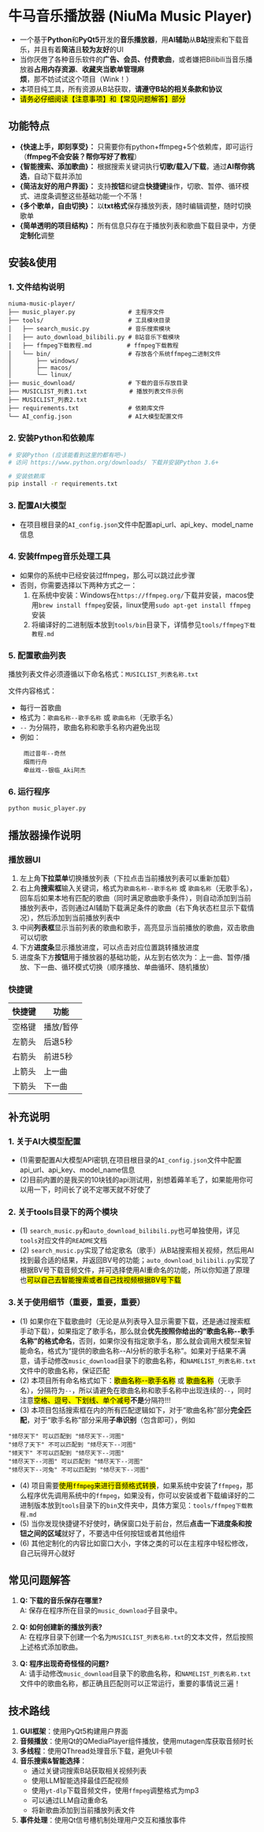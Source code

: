 # 牛马音乐播放器 (NiuMa Music Player)

- 一个基于**Python**和**PyQt5**开发的**音乐播放器**，用**AI辅助**从**B站**搜索和下载音乐，并且有着**简洁**且**较为友好**的UI
- 当你厌倦了各种音乐软件的**广告、会员、付费歌曲**，或者嫌把Bilibili当音乐播放器**占用内存资源**、**收藏夹当歌单管理麻烦**，那不妨试试这个项目（Wink！）
- 本项目纯工具，所有资源从B站获取，**请遵守B站的相关条款和协议**
- <mark>请务必仔细阅读【注意事项】和【常见问题解答】部分</mark>

## 功能特点

- **{快速上手，即刻享受}：** 只需要你有python+ffmpeg+5个依赖库，即可运行（**ffmpeg不会安装？帮你写好了教程**）
- **{智能搜索、添加歌曲}：** 根据搜索关键词执行**切歌/载入/下载**，通过**AI帮你挑选**，自动下载并添加
- **{简洁友好的用户界面}：** 支持**按钮**和键盘**快捷键**操作，切歌、暂停、循环模式、进度条调整这些基础功能一个不落！
- **{多个歌单，自由切换}：** 以**txt格式**保存播放列表，随时编辑调整，随时切换歌单
- **{简单透明的项目结构}：** 所有信息只存在于播放列表和歌曲下载目录中，方便**定制化**调整

## 安装&使用

### 1. 文件结构说明

```
niuma-music-player/
├── music_player.py               # 主程序文件
├── tools/                        # 工具模块目录
│   ├── search_music.py           # 音乐搜索模块
│   ├── auto_download_bilibili.py # B站音乐下载模块
│   ├── ffmpeg下载教程.md          # ffmpeg下载教程
│   └── bin/                      # 存放各个系统ffmpeg二进制文件
│       ├── windows/               
│       ├── macos/
│       └── linux/
├── music_download/               # 下载的音乐存放目录
├── MUSICLIST_列表1.txt            # 播放列表文件示例
├── MUSICLIST_列表2.txt 
├── requirements.txt              # 依赖库文件
└── AI_config.json                # AI大模型配置文件
```

### 2. 安装Python和依赖库

```bash
# 安装Python (应该能看到这里的都有吧~)
# 访问 https://www.python.org/downloads/ 下载并安装Python 3.6+

# 安装依赖库
pip install -r requirements.txt
```

### 3. 配置AI大模型

- 在项目根目录的`AI_config.json`文件中配置api_url、api_key、model_name信息
   
### 4. 安装ffmpeg音乐处理工具

- 如果你的系统中已经安装过ffmpeg，那么可以跳过此步骤
- 否则，你需要选择以下两种方式之一：
  1. 在系统中安装：Windows在`https://ffmpeg.org/`下载并安装，macos使用`brew install ffmpeg`安装，linux使用`sudo apt-get install ffmpeg`安装
  2. 将编译好的二进制版本放到`tools/bin`目录下，详情参见`tools/ffmpeg下载教程.md`

### 5. 配置歌曲列表

播放列表文件必须遵循以下命名格式：`MUSICLIST_列表名称.txt`

文件内容格式：
- 每行一首歌曲
- 格式为：`歌曲名称--歌手名称` 或 `歌曲名称`（无歌手名）
- `--` 为分隔符，歌曲名称和歌手名称内避免出现
- 例如：
  ```
   雨过昔年--奇然
   烟雨行舟
   牵丝戏--银临_Aki阿杰
  ```

### 6. 运行程序

```bash
python music_player.py
```

## 播放器操作说明

### 播放器UI

1. 左上角**下拉菜单**切换播放列表（下拉点击当前播放列表可以重新加载）
2. 右上角**搜索框**输入关键词，格式为`歌曲名称--歌手名称` 或 `歌曲名称`（无歌手名），回车后如果本地有匹配的歌曲（同时满足歌曲歌手条件），则自动添加到当前播放列表中，否则通过AI辅助下载满足条件的歌曲（右下角状态栏显示下载情况），然后添加到当前播放列表中
3. 中间**列表框**显示当前列表的歌曲和歌手，高亮显示当前播放的歌曲，双击歌曲可以切歌
4. 下方**进度条**显示播放进度，可以点击对应位置跳转播放进度
5. 进度条下方**按钮**用于播放器的基础功能，从左到右依次为：上一曲、暂停/播放、下一曲、循环模式切换（顺序播放、单曲循环、随机播放）

### 快捷键
| 快捷键     | 功能       |
|-----------|------------|
| 空格键     | 播放/暂停   |
| 左箭头     | 后退5秒     |
| 右箭头     | 前进5秒     |
| 上箭头     | 上一曲      |
| 下箭头     | 下一曲      |

## 补充说明

### 1. 关于AI大模型配置

- (1)需要配置AI大模型API密钥,在项目根目录的`AI_config.json`文件中配置api_url、api_key、model_name信息
- (2)目前内置的是我买的10块钱的api测试用，别想着薅羊毛了，如果能用你可以用一下，时间长了说不定哪天就不好使了

### 2. 关于tools目录下的两个模块
- (1) `search_music.py`和`auto_download_bilibili.py`也可单独使用，详见`tools`对应文件的`README`文档
- (2) `search_music.py`实现了给定歌名（歌手）从B站搜索相关视频，然后用AI找到最合适的结果，并返回BV号的功能；`auto_download_bilibili.py`实现了根据BV号下载音频文件，并可选择使用AI重命名的功能，所以你知道了原理也<mark>可以自己去智能搜索或者自己找视频根据BV号下载</mark>

### 3.关于使用细节（重要，重要，重要）
- (1) 如果你在下载歌曲时（无论是从列表导入显示需要下载，还是通过搜索框手动下载），如果指定了歌手名，那么就会**优先按照你给出的“歌曲名称--歌手名称”的格式命名**，否则，如果你没有指定歌手名，那么就会调用大模型来智能命名，格式为“提供的歌曲名称--AI分析的歌手名称”。如果对于结果不满意，请手动修改`music_download`目录下的歌曲名称，和`NAMELIST_列表名称.txt`文件中的歌曲名称，保证匹配
- (2) 本项目所有命名格式如下：<mark>歌曲名称--歌手名称</mark> 或 <mark>歌曲名称</mark>（无歌手名），分隔符为`--`，所以请避免在歌曲名称和歌手名称中出现连续的`--`，同时注意<mark>空格、逗号、下划线、单个减号</mark>**不是**分隔符!!!
- (3) 本项目包括搜索框在内的所有匹配逻辑如下，对于“歌曲名称”部分**完全匹配**，对于“歌手名称”部分采用**子串识别**（包含即可），例如
```
"倾尽天下" 可以匹配到 "倾尽天下--河图"
"倾尽了天下" 不可以匹配到 "倾尽天下--河图"
"倾天下" 不可以匹配到 "倾尽天下--河图"
"倾尽天下--河图" 可以匹配到 "倾尽天下--河图"
"倾尽天下--河兔" 不可以匹配到 "倾尽天下--河图"
```
- (4) 项目需要<mark>使用`ffmpeg`来进行音频格式转换</mark>，如果系统中安装了`ffmpeg`，那么程序优先调用系统中的`ffmpeg`，如果没有，你可以安装或者下载编译好的二进制版本放到`tools`目录下的`bin`文件夹中，具体方案见：`tools/ffmpeg下载教程.md`
- (5) 当你发现快捷键不好使时，确保窗口处于前台，然后**点击一下进度条和按钮之间的区域**就好了，不要选中任何按钮或者其他组件
- (6) 其他定制化的内容比如窗口大小，字体之类的可以在主程序中轻松修改，自己玩得开心就好

## 常见问题解答

1. **Q: 下载的音乐保存在哪里?**  
   A: 保存在程序所在目录的`music_download`子目录中。

2. **Q: 如何创建新的播放列表?**  
   A: 在程序目录下创建一个名为`MUSICLIST_列表名称.txt`的文本文件，然后按照上述格式添加歌曲。

3. **Q: 程序出现奇奇怪怪的问题?**  
   A: 请手动修改`music_download`目录下的歌曲名称，和`NAMELIST_列表名称.txt`文件中的歌曲名称，都正确且匹配则可以正常运行，重要的事情说三遍！
   
## 技术路线

1. **GUI框架**：使用PyQt5构建用户界面
2. **音频播放**：使用Qt的QMediaPlayer组件播放，使用mutagen库获取音频时长
3. **多线程**：使用QThread处理音乐下载，避免UI卡顿
4. **音乐搜索&智能选择**：
   - 通过关键词搜索B站获取相关视频列表
   - 使用LLM智能选择最佳匹配视频
   - 使用`yt-dlp`下载音频文件，使用`ffmpeg`调整格式为mp3
   - 可以通过LLM自动重命名
   - 将新歌曲添加到当前播放列表文件
5. **事件处理**：使用Qt信号槽机制处理用户交互和播放事件
